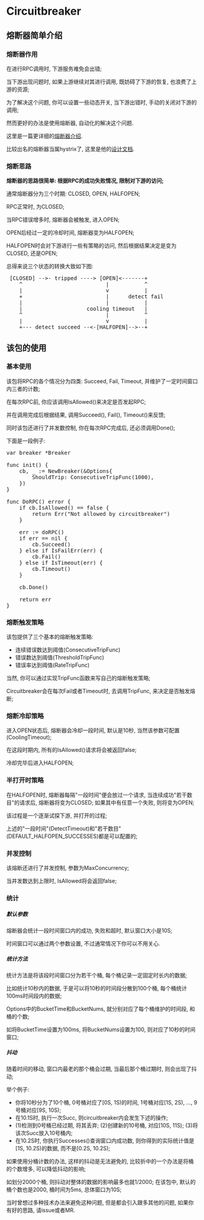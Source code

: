 # Circuitbreaker

## 熔断器简单介绍
### 熔断器作用
在进行RPC调用时, 下游服务难免会出错; 

当下游出现问题时, 如果上游继续对其进行调用, 既妨碍了下游的恢复, 也浪费了上游的资源;

为了解决这个问题, 你可以设置一些动态开关, 当下游出错时, 手动的关闭对下游的调用;

然而更好的办法是使用熔断器, 自动化的解决这个问题.

这里是一篇更详细的[熔断器介绍](https://msdn.microsoft.com/zh-cn/library/dn589784.aspx).

比较出名的熔断器当属hystrix了, 这里是他的[设计文档](https://github.com/Netflix/Hystrix/wiki).

### 熔断思路
<b>熔断器的思路很简单: 根据RPC的成功失败情况, 限制对下游的访问;</b>

通常熔断器分为三个时期: CLOSED, OPEN, HALFOPEN;

RPC正常时, 为CLOSED; 

当RPC错误增多时, 熔断器会被触发, 进入OPEN; 

OPEN后经过一定的冷却时间, 熔断器变为HALFOPEN;

HALFOPEN时会对下游进行一些有策略的访问, 然后根据结果决定是变为CLOSED, 还是OPEN;

总得来说三个状态的转换大致如下图:

<pre>
 [CLOSED] -->- tripped ----> [OPEN]&lt;-------+
    ^                          |           ^
    |                          v           |
    +                          |      detect fail
    |                          |           |
    |                    cooling timeout   |
    ^                          |           ^
    |                          v           |
    +--- detect succeed --&lt;-[HALFOPEN]-->--+
</pre>

## 该包的使用

### 基本使用
该包将RPC的各个情况分为四类: Succeed, Fail, Timeout, 并维护了一定时间窗口内三者的计数;

在每次RPC前, 你应该调用IsAllowed()来决定是否发起RPC;

并在调用完成后根据结果, 调用Succeed(), Fail(), Timeout()来反馈;

同时该包还进行了并发数控制, 你在每次RPC完成后, 还必须调用Done();

下面是一段例子:
<pre>
var breaker *Breaker

func init() {
    cb, _ := NewBreaker(&Options{
		ShouldTrip: ConsecutiveTripFunc(1000),
	})
}

func DoRPC() error {
    if cb.IsAllowed() == false {
        return Err("Not allowed by circuitbreaker")
    }

    err := doRPC()
    if err == nil {
        cb.Succeed()
    } else if IsFailErr(err) {
        cb.Fail()
    } else if IsTimeout(err) {
        cb.Timeout()
    }

    cb.Done()

    return err
}
</pre>

### 熔断触发策略
该包提供了三个基本的熔断触发策略: 
+ 连续错误数达到阈值(ConsecutiveTripFunc)
+ 错误数达到阈值(ThresholdTripFunc)
+ 错误率达到阈值(RateTripFunc)

当然, 你可以通过实现TripFunc函数来写自己的熔断触发策略;

Circuitbreaker会在每次Fail或者Timeout时, 去调用TripFunc, 来决定是否触发熔断;

### 熔断冷却策略
进入OPEN状态后, 熔断器会冷却一段时间, 默认是10秒, 当然该参数可配置(CoolingTimeout);

在这段时期内, 所有的IsAllowed()请求将会被返回false;

冷却完毕后进入HALFOPEN;

### 半打开时策略
在HALFOPEN时, 熔断器每隔"一段时间"便会放过一个请求, 当连续成功"若干数目"的请求后, 熔断器将变为CLOSED; 如果其中有任意一个失败, 则将变为OPEN;

该过程是一个逐渐试探下游, 并打开的过程;

上述的"一段时间"(DetectTimeout)和"若干数目"(DEFAULT_HALFOPEN_SUCCESSES)都是可以配置的;

### 并发控制
该熔断还进行了并发控制, 参数为MaxConcurrency;

当并发数达到上限时, IsAllowed将会返回false;

### 统计
##### 默认参数
熔断器会统计一段时间窗口内的成功, 失败和超时, 默认窗口大小是10S;

时间窗口可以通过两个参数设置, 不过通常情况下你可以不用关心.

##### 统计方法
统计方法是将该段时间窗口分为若干个桶, 每个桶记录一定固定时长内的数据;

比如统计10秒内的数据, 于是可以将10秒的时间段分散到100个桶, 每个桶统计100ms时间段内的数据;

Options中的BucketTime和BucketNums, 就分别对应了每个桶维护的时间段, 和桶的个数;

如将BucketTime设置为100ms, 将BucketNums设置为100, 则对应了10秒的时间窗口;

##### 抖动
随着时间的移动, 窗口内最老的那个桶会过期, 当最后那个桶过期时, 则会出现了抖动;

举个例子: 
+ 你将10秒分为了10个桶, 0号桶对应了[0S, 1S)的时间, 1号桶对应[1S, 2S), ..., 9号桶对应[9S, 10S);
+ 在10.1S时, 执行一次Succ, 则circuitbreaker内会发生下述的操作;
+ (1)检测到0号桶已经过期, 将其丢弃; (2)创建新的10号桶, 对应[10S, 11S); (3)将该次Succ放入10号桶内;
+ 在10.2S时, 你执行Successes()查询窗口内成功数, 则你得到的实际统计值是[1S, 10.2S)的数据, 而不是[0.2S, 10.2S);

如果使用分桶计数的办法, 这样的抖动是无法避免的, 比较折中的一个办法是将桶的个数增多, 可以降低抖动的影响;

如划分2000个桶, 则抖动对整体的数据的影响最多也就1/2000; 在该包中, 默认的桶个数也是2000, 桶时间为5ms, 总体窗口为10S;

当时曾想过多种技术办法来避免这种问题, 但是都会引入跟多其他的问题, 如果你有好的思路, 请issue或者MR.